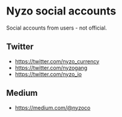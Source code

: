 # Nyzo social accounts

Social accounts from users - not official.

## Twitter

- https://twitter.com/nyzo_currency
- https://twitter.com/nyzogang
- https://twitter.com/nyzo_io

## Medium
- https://medium.com/@nyzoco


